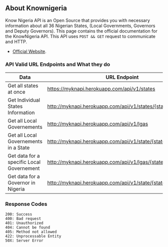 
## About Knownigeria

Know Nigeria API is an Open Source that provides you with necessary information about all 36 Nigerian States, (Local Governments, Governors and Deputy Governors). This page contains the official documentation for the KnowNigeria API. This API uses `POST && GET` request to communicate and HTTP.

- [Official Website](http://knigeria.herokuapp.com).


### API Valid URL Endpoints and What they do
| Data        | URL Endpoint                                          |
|-------------|-------------------------------------------------------|
|  Get all states at once  | https://myknapi.herokuapp.com/api/v1/states  |
| Get Individual States Information | http://myknapi.herokuapp.com/api/v1/states/{state_id} |
| Get  all Local Governements | http://myknapi.herokuapp.com/api/v1/lgas |
|  Get all Local Governements in a State  | http://myknapi.herokuapp.com/api/v1/state/{state_id}/lgas |
| Get data for a specific Local Governement | http://myknapi.herokuapp.com/api/v1/lgas/{state_id} |
| Get data for a Governor in Nigeria | http://myknapi.herokuapp.com/api/v1/state/{state_id}/governor  |


### Response Codes
```
200: Success
400: Bad request
401: Unauthorized
404: Cannot be found
405: Method not allowed
422: Unprocessable Entity 
50X: Server Error
```